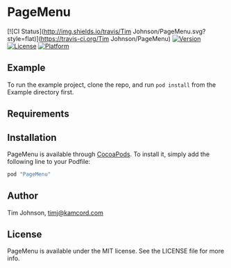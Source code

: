 # PageMenu

[![CI Status](http://img.shields.io/travis/Tim Johnson/PageMenu.svg?style=flat)](https://travis-ci.org/Tim Johnson/PageMenu)
[![Version](https://img.shields.io/cocoapods/v/PageMenu.svg?style=flat)](http://cocoapods.org/pods/PageMenu)
[![License](https://img.shields.io/cocoapods/l/PageMenu.svg?style=flat)](http://cocoapods.org/pods/PageMenu)
[![Platform](https://img.shields.io/cocoapods/p/PageMenu.svg?style=flat)](http://cocoapods.org/pods/PageMenu)

## Example

To run the example project, clone the repo, and run `pod install` from the Example directory first.

## Requirements

## Installation

PageMenu is available through [CocoaPods](http://cocoapods.org). To install
it, simply add the following line to your Podfile:

```ruby
pod "PageMenu"
```

## Author

Tim Johnson, timj@kamcord.com

## License

PageMenu is available under the MIT license. See the LICENSE file for more info.
